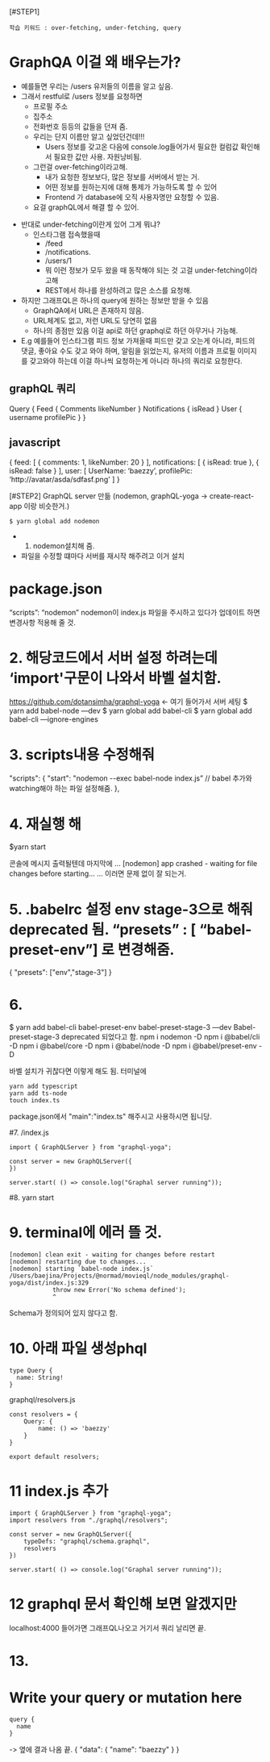 [#STEP1]
``````
학습 키워드 : over-fetching, under-fetching, query
``````

# GraphQA 이걸 왜 배우는가?

- 예를들면 우리는 /users 유저들의 이름을 알고 싶음.
- 그래서 restful로 /users 정보를 요청하면
    * 프로필 주소
    * 집주소
    * 전화번호 등등의 값들을 던져 줌.
    * 우리는 단지 이름만 알고 싶었던건데!!!
        * Users 정보를 갖고온 다음에 console.log들어가서 필요한 컬럼값 확인해서 필요한 값만 사용. 자원낭비됨.
    * 그런걸 over-fetching이라고해.
        * 내가 요청한 정보보다, 많은 정보를 서버에서 받는 거.
        * 어떤 정보를 원하는지에 대해 통제가 가능하도록 할 수 있어 
        * Frontend 가 database에 오직 사용자명만 요청할 수 있음.
    * 요걸 graphQL에서 해결 할 수 있어.
* 반대로 under-fetching이란게 있어 그게 뭐냐?
    * 인스타그램 접속했을때
        * /feed
        * /notifications.
        * /users/1
        * 뭐 이런 정보가 모두 왔을 때 동작해야 되는 것 고걸 under-fetching이라고해
        * REST에서 하나를 완성하려고 많은 소스를 요청해.
* 하지만 그래프QL은 하나의 query에 원하는 정보만 받을 수 있음
    * GraphQA에서 URL은 존재하지 않음.
    * URL체계도 없고, 저런 URL도 당연히 없음
    * 하나의 종점만 있음 이걸 api로 하던 graphql로 하던 아무거나 가능해.
* E.g
예를들어 인스타그램 피드 정보 가져올때 피드만 갖고 오는게 아니라,
피드의 댓글, 좋아요 수도 갖고 와야 하며,
알림을 읽었는지,
유저의 이름과 프로필 이미지를 갖고와야 하는데 
이걸 하나씩 요청하는게 아니라 하나의 쿼리로 요청한다.

## graphQL 쿼리
Query {
    Feed {
        Comments
        likeNumber
    }
    Notifications {
        isRead
    }
    User {
        username
        profilePic
    }
}

## javascript
{
    feed: [
        {
            comments: 1, 
            likeNumber: 20
        }
    ],
    notifications: [
        {
            isRead: true
        },
        {
            isRead: false
        }
    ],
    user: [
        UserName: ‘baezzy’,
        profilePic: ‘http://avatar/asda/sdfasf.png'
    ]
}


[#STEP2] GraphQL server 만듦 (nodemon, graphQL-yoga -> create-react-app 이랑 비슷한거.)
``````
$ yarn global add nodemon
``````
- 1. nodemon설치해 줌.
- 파일을 수정할 떄마다 서버를 재시작 해주려고 이거 설치

# package.json
“scripts”: “nodemon”
nodemon이 index.js 파일을 주시하고 있다가 업데이트 하면 변경사항 적용해 줄 것.

# 2. 해당코드에서 서버 설정 하려는데 ‘import'구문이 나와서 바벨 설치함.
https://github.com/dotansimha/graphql-yoga <- 여기 들어가서 서버 세팅
$ yarn add babel-node —dev
$ yarn global add babel-cli
$ yarn global add babel-cli —ignore-engines

# 3. scripts내용 수정해줘
"scripts": {
   "start": "nodemon --exec babel-node index.js” // babel 추가와 watching해야 하는 파일 설정해줌.
},

# 4. 재실행 해
$yarn start

콘솔에 메시지 출력될텐데 마지막에
...
[nodemon] app crashed - waiting for file changes before starting…
… 이러면 문제 없이 잘 되는거.

# 5. .babelrc 설정 env stage-3으로 해줘 deprecated 됨. “presets” : [ “babel-preset-env”] 로 변경해줌.
{
   "presets": ["env","stage-3"]
}

# 6. 
$ yarn add babel-cli babel-preset-env babel-preset-stage-3 —dev 
Babel-preset-stage-3 deprecated 되었다고 함.
npm i nodemon -D
npm i @babel/cli -D
npm i @babel/core -D
npm i @babel/node -D
npm i @babel/preset-env -D

바벨 설치가 귀찮다면 이렇게 해도 됨.
터미널에
```
yarn add typescript
yarn add ts-node
touch index.ts
```
package.json에서
"main":"index.ts"
해주시고 사용하시면 됩니당.


#7. 
/index.js
``````
import { GraphQLServer } from "graphql-yoga";

const server = new GraphQLServer({
})

server.start( () => console.log("Graphal server running"));
``````

#8. yarn start

# 9. terminal에 에러 뜰 것.
``````
[nodemon] clean exit - waiting for changes before restart
[nodemon] restarting due to changes...
[nodemon] starting `babel-node index.js`
/Users/baejina/Projects/@normad/movieql/node_modules/graphql-yoga/dist/index.js:329
            throw new Error('No schema defined');
            ^
``````
Schema가 정의되어 있지 않다고 함.

# 10. 아래 파일 생성phql
```
type Query {
  name: String!
}
```    

graphql/resolvers.js
```
const resolvers = {
	Query: {
		name: () => 'baezzy'
	}
}

export default resolvers;
```
    
# 11 index.js 추가

```
import { GraphQLServer } from "graphql-yoga";
import resolvers from "./graphql/resolvers";

const server = new GraphQLServer({
	typeDefs: "graphql/schema.graphql",
	resolvers
})

server.start( () => console.log("Graphal server running")); 
``````

# 12 graphql 문서 확인해 보면 알겠지만
localhost:4000 들어가면 그래프QL나오고 거기서 쿼리 날리면 끝.

# 13. 
# Write your query or mutation here
```
query {
  name
}
```
-> 옆에 결과 나옴 끝. 
{
  "data": {
    "name": "baezzy"
  }
}



